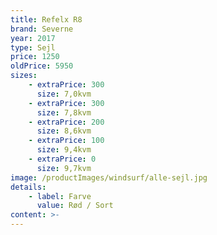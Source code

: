 ```yaml
---
title: Refelx R8
brand: Severne
year: 2017
type: Sejl
price: 1250
oldPrice: 5950
sizes:
    - extraPrice: 300
      size: 7,0kvm
    - extraPrice: 300
      size: 7,8kvm
    - extraPrice: 200
      size: 8,6kvm
    - extraPrice: 100
      size: 9,4kvm
    - extraPrice: 0
      size: 9,7kvm
image: /productImages/windsurf/alle-sejl.jpg
details:
    - label: Farve
      value: Rød / Sort
content: >-
---
```

